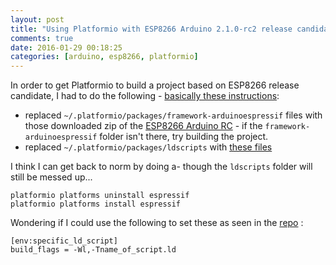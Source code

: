 ```yaml
---
layout: post
title: "Using Platformio with ESP8266 Arduino 2.1.0-rc2 release candidate"
comments: true
date: 2016-01-29 00:18:25
categories: [arduino, esp8266, platformio]
---
```


In order to get Platformio to build a project based on ESP8266 release candidate, I had to do the following - [basically these instructions](https://github.com/platformio/platformio/issues/401#issuecomment-166958952):

- replaced `~/.platformio/packages/framework-arduinoespressif` files with those downloaded zip of the [ESP8266 Arduino RC](https://github.com/esp8266/Arduino/archive/2.1.0-rc2.zip) - if the `framework-arduinoespressif` folder isn't there, try building the project.
- replaced `~/.platformio/packages/ldscripts` with [these files](https://github.com/platformio/platformio-pkg-ldscripts/tree/esp8266_stage)

I think I can get back to norm by doing a- though the `ldscripts` folder will still be messed up...

    platformio platforms uninstall espressif
    platformio platforms install espressif

Wondering if I could use the following to set these as seen in the [repo](https://github.com/platformio/platformio-pkg-ldscripts/tree/esp8266_stage) :

    [env:specific_ld_script]
    build_flags = -Wl,-Tname_of_script.ld
